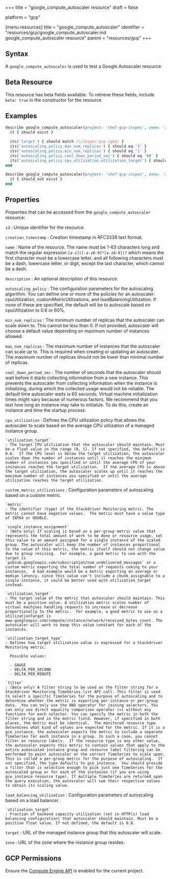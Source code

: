 +++
title = "google_compute_autoscaler resource"
draft = false

platform = "gcp"

[menu.resources]
    title = "google_compute_autoscaler"
    identifier = "resources/gcp/google_compute_autoscaler.md google_compute_autoscaler resource"
    parent = "resources/gcp"
+++

## Syntax

A `google_compute_autoscaler` is used to test a Google Autoscaler resource

## Beta Resource

This resource has beta fields available. To retrieve these fields, include `beta: true` in the constructor for the resource

## Examples

```ruby
describe google_compute_autoscaler(project: 'chef-gcp-inspec', zone: 'zone', name: 'inspec-gcp-autoscaler') do
  it { should exist }

  its('target') { should match /\/inspec-gcp-igm$/ }
  its('autoscaling_policy.max_num_replicas') { should eq '5' }
  its('autoscaling_policy.min_num_replicas') { should eq '1' }
  its('autoscaling_policy.cool_down_period_sec') { should eq '60' }
  its('autoscaling_policy.cpu_utilization.utilization_target') { should eq '0.5' }
end

describe google_compute_autoscaler(project: 'chef-gcp-inspec', zone: 'zone', name: 'nonexistent') do
  it { should_not exist }
end
```

## Properties

Properties that can be accessed from the `google_compute_autoscaler` resource:

`id`
: Unique identifier for the resource.

`creation_timestamp`
: Creation timestamp in RFC3339 text format.

`name`
: Name of the resource. The name must be 1-63 characters long and match the regular expression `[a-z]([-a-z0-9]*[a-z0-9])?` which means the first character must be a lowercase letter, and all following characters must be a dash, lowercase letter, or digit, except the last character, which cannot be a dash.

`description`
: An optional description of this resource.

`autoscaling_policy`
: The configuration parameters for the autoscaling algorithm. You can define one or more of the policies for an autoscaler: cpuUtilization, customMetricUtilizations, and loadBalancingUtilization. If none of these are specified, the default will be to autoscale based on cpuUtilization to 0.6 or 60%.

  `min_num_replicas`
  : The minimum number of replicas that the autoscaler can scale down to. This cannot be less than 0. If not provided, autoscaler will choose a default value depending on maximum number of instances allowed.

  `max_num_replicas`
  : The maximum number of instances that the autoscaler can scale up to. This is required when creating or updating an autoscaler. The maximum number of replicas should not be lower than minimal number of replicas.

  `cool_down_period_sec`
  : The number of seconds that the autoscaler should wait before it starts collecting information from a new instance. This prevents the autoscaler from collecting information when the instance is initializing, during which the collected usage would not be reliable. The default time autoscaler waits is 60 seconds.  Virtual machine initialization times might vary because of numerous factors. We recommend that you test how long an instance may take to initialize. To do this, create an instance and time the startup process.

  `cpu_utilization`
  : Defines the CPU utilization policy that allows the autoscaler to scale based on the average CPU utilization of a managed instance group.

    `utilization_target`
    : The target CPU utilization that the autoscaler should maintain. Must be a float value in the range (0, 1]. If not specified, the default is 0.6.  If the CPU level is below the target utilization, the autoscaler scales down the number of instances until it reaches the minimum number of instances you specified or until the average CPU of your instances reaches the target utilization.  If the average CPU is above the target utilization, the autoscaler scales up until it reaches the maximum number of instances you specified or until the average utilization reaches the target utilization.

  `custom_metric_utilizations`
  : Configuration parameters of autoscaling based on a custom metric.

    `metric`
    : The identifier (type) of the Stackdriver Monitoring metric. The metric cannot have negative values.  The metric must have a value type of INT64 or DOUBLE.

    `single_instance_assignment`
    : (Beta only) If scaling is based on a per-group metric value that represents the total amount of work to be done or resource usage, set this value to an amount assigned for a single instance of the scaled group. The autoscaler will keep the number of instances proportional to the value of this metric, the metric itself should not change value due to group resizing.  For example, a good metric to use with the target is `pubsub.googleapis.com/subscription/num_undelivered_messages` or a custom metric exporting the total number of requests coming to your instances.  A bad example would be a metric exporting an average or median latency, since this value can't include a chunk assignable to a single instance, it could be better used with utilization_target instead.

    `utilization_target`
    : The target value of the metric that autoscaler should maintain. This must be a positive value. A utilization metric scales number of virtual machines handling requests to increase or decrease proportionally to the metric.  For example, a good metric to use as a utilizationTarget is www.googleapis.com/compute/instance/network/received_bytes_count. The autoscaler will work to keep this value constant for each of the instances.

    `utilization_target_type`
    : Defines how target utilization value is expressed for a Stackdriver Monitoring metric.

      Possible values:

      - GAUGE
      - DELTA_PER_SECOND
      - DELTA_PER_MINUTE

    `filter`
    : (Beta only) A filter string to be used as the filter string for a Stackdriver Monitoring TimeSeries.list API call. This filter is used to select a specific TimeSeries for the purpose of autoscaling and to determine whether the metric is exporting per-instance or per-group data.  You can only use the AND operator for joining selectors. You can only use direct equality comparison operator (=) without any functions for each selector. You can specify the metric in both the filter string and in the metric field. However, if specified in both places, the metric must be identical.  The monitored resource type determines what kind of values are expected for the metric. If it is a gce_instance, the autoscaler expects the metric to include a separate TimeSeries for each instance in a group. In such a case, you cannot filter on resource labels.  If the resource type is any other value, the autoscaler expects this metric to contain values that apply to the entire autoscaled instance group and resource label filtering can be performed to point autoscaler at the correct TimeSeries to scale upon. This is called a per-group metric for the purpose of autoscaling.  If not specified, the type defaults to gce_instance.  You should provide a filter that is selective enough to pick just one TimeSeries for the autoscaled group or for each of the instances (if you are using gce_instance resource type). If multiple TimeSeries are returned upon the query execution, the autoscaler will sum their respective values to obtain its scaling value.

  `load_balancing_utilization`
  : Configuration parameters of autoscaling based on a load balancer.

    `utilization_target`
    : Fraction of backend capacity utilization (set in HTTP(s) load balancing configuration) that autoscaler should maintain. Must be a positive float value. If not defined, the default is 0.8.

`target`
: URL of the managed instance group that this autoscaler will scale.

`zone`
: URL of the zone where the instance group resides.

## GCP Permissions

Ensure the [Compute Engine API](https://console.cloud.google.com/apis/library/compute.googleapis.com/) is enabled for the current project.
